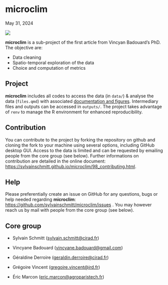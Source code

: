 # microclim
May 31, 2024

<div>

[![](https://www.repostatus.org/badges/latest/wip.svg)](https://www.repostatus.org/#wip)

</div>

**microclim** is a sub-project of the first article from Vincyan
Badouard’s PhD. The objective are:

- Data cleaning
- Spatio-temporal exploration of the data
- Choice and computation of metrics

## Project

**microclim** includes all codes to access the data (in `data/`) &
analyse the data (`files.qmd`) with associated [documentation and
figures](https://sylvainschmitt.github.io/microclim/). Intermediary
files and outputs can be accessed in `outputs/`. The project takes
advantage of `renv` to manage the R environment for enhanced
reproducibility.

## Contribution

You can contribute to the project by forking the repository on github
and cloning the fork to your machine using several options, including
GitHub desktop GUI. Access to the data is limited and can be requested
by emailing people from the core group (see below). Further informations
on contribution are detailed in the online document:
<https://sylvainschmitt.github.io/microclim/98_contributing.html>.

## Help

Please preferentially create an issue on GitHub for any questions, bugs
or help needed regarding **microclim**:
<a href="https://github.com/Bsylvainschmitt/microclim/issues"
class="uri">https://github.com/sylvainschmitt/microclim/issues</a> . You
may however reach us by mail with people from the core group (see
below).

## Core group

- Sylvain Schmitt (sylvain.schmitt@cirad.fr)

- Vincyane Badouard (vincyane.badouard@gmail.com)

- Géraldine Derroire (geraldin.derroire@cirad.fr)

- Grégoire Vincent (gregoire.vincent@ird.fr)

- Éric Marcon (eric.marcon@agroparistech.fr)
